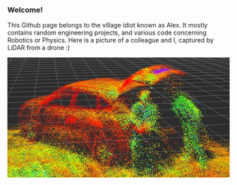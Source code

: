 ### Welcome!
This Github page belongs to the village idiot known as Alex. 
It mostly contains random engineering projects, and various code concerning Robotics or Physics.
Here is a picture of a colleague and I, captured by LiDAR from a drone :)


![plot](car.JPG "LiDAR capture from DJI Matrice 300")



<!--
**Alwaki/Alwaki** is a ✨ _special_ ✨ repository because its `README.md` (this file) appears on your GitHub profile.

Here are some ideas to get you started:

- 🔭 I’m currently working on ...
- 🌱 I’m currently learning ...
- 👯 I’m looking to collaborate on ...
- 🤔 I’m looking for help with ...
- 💬 Ask me about ...
- 📫 How to reach me: ...
- 😄 Pronouns: ...
- ⚡ Fun fact: ...
-->
